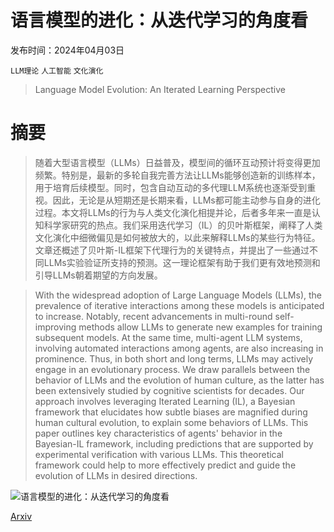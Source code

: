 # 语言模型的进化：从迭代学习的角度看

发布时间：2024年04月03日

`LLM理论` `人工智能` `文化演化`

> Language Model Evolution: An Iterated Learning Perspective

# 摘要

> 随着大型语言模型（LLMs）日益普及，模型间的循环互动预计将变得更加频繁。特别是，最新的多轮自我完善方法让LLMs能够创造新的训练样本，用于培育后续模型。同时，包含自动互动的多代理LLM系统也逐渐受到重视。因此，无论是从短期还是长期来看，LLMs都可能主动参与自身的进化过程。本文将LLMs的行为与人类文化演化相提并论，后者多年来一直是认知科学家研究的热点。我们采用迭代学习（IL）的贝叶斯框架，阐释了人类文化演化中细微偏见是如何被放大的，以此来解释LLMs的某些行为特征。文章还概述了贝叶斯-IL框架下代理行为的关键特点，并提出了一些通过不同LLMs实验验证所支持的预测。这一理论框架有助于我们更有效地预测和引导LLMs朝着期望的方向发展。

> With the widespread adoption of Large Language Models (LLMs), the prevalence of iterative interactions among these models is anticipated to increase. Notably, recent advancements in multi-round self-improving methods allow LLMs to generate new examples for training subsequent models. At the same time, multi-agent LLM systems, involving automated interactions among agents, are also increasing in prominence. Thus, in both short and long terms, LLMs may actively engage in an evolutionary process. We draw parallels between the behavior of LLMs and the evolution of human culture, as the latter has been extensively studied by cognitive scientists for decades. Our approach involves leveraging Iterated Learning (IL), a Bayesian framework that elucidates how subtle biases are magnified during human cultural evolution, to explain some behaviors of LLMs. This paper outlines key characteristics of agents' behavior in the Bayesian-IL framework, including predictions that are supported by experimental verification with various LLMs. This theoretical framework could help to more effectively predict and guide the evolution of LLMs in desired directions.

![语言模型的进化：从迭代学习的角度看](../../../paper_images/2404.04286/x1.png)

[Arxiv](https://arxiv.org/abs/2404.04286)